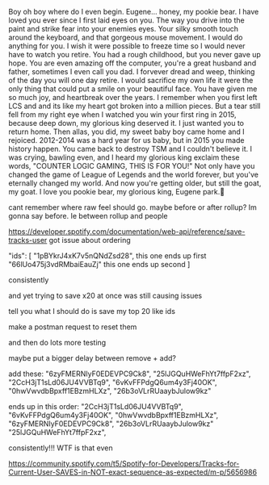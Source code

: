 Boy oh boy where do I even begin. Eugene... honey, my pookie bear. I have loved you ever since I first laid eyes on you. The way you drive into the paint and strike fear into your enemies eyes. Your silky smooth touch around the keyboard, and that gorgeous mouse movement. I would do anything for you. I wish it were possible to freeze time so I would never have to watch you retire. You had a rough childhood, but you never gave up hope. You are even amazing off the computer, you're a great husband and father, sometimes I even call you dad. I forvever dread and weep, thinking of the day you will one day retire. I would sacrifice my own life it were the only thing that could put a smile on your beautiful face. You have given me so much joy, and heartbreak over the years. I remember when you first left LCS and and its like my heart got broken into a million pieces. But a tear still fell from my right eye when I watched you win your first ring in 2015, because deep down, my glorious king deserved it. I just wanted you to return home. Then allas, you did, my sweet baby boy came home and I rejoiced. 2012-2014 was a hard year for us baby, but in 2015 you made history happen. You came back to destroy TSM and I couldn't believe it. I was crying, bawling even, and I heard my glorious king exclaim these words, "COUNTER LOGIC GAMING, THIS IS FOR YOU!" Not only have you changed the game of League of Legends and the world forever, but you've eternally changed my world. And now you're getting older, but still the goat, my goat. I love you pookie bear, my glorious king, Eugene park.🫶

cant remember where raw feel should go. maybe before or after rollup? Im gonna say before.
Ie between rollup and people

https://developer.spotify.com/documentation/web-api/reference/save-tracks-user
got issue about ordering

"ids": [
    "1pBYkrJ4xK7v5nQNdZsd28", this one ends up first
    "66lUo475j3vdRMbaiEauZj" this one ends up second
]

consistently

and yet trying to save x20 at once was still causing issues

tell you what I should do is save my top 20 like ids

make a postman request to reset them

and then do lots more testing

maybe put a bigger delay between remove + add?


add these:
"6zyFMERNIyF0EDEVPC9Ck8",
"25lJGQuHWeFhYt7ffpF2xz",
"2CcH3jT1sLd06JU4VVBTq9",
"6vKvFFPdgQ6um4y3Fj40OK",
"0hwVwvdbBpxff1EBzmHLXz",
"26b3oVLrRUaaybJulow9kz"

ends up in this order:
"2CcH3jT1sLd06JU4VVBTq9",
"6vKvFFPdgQ6um4y3Fj40OK",
"0hwVwvdbBpxff1EBzmHLXz",
"6zyFMERNIyF0EDEVPC9Ck8",
"26b3oVLrRUaaybJulow9kz"
"25lJGQuHWeFhYt7ffpF2xz",

consistently!!! WTF is that even

https://community.spotify.com/t5/Spotify-for-Developers/Tracks-for-Current-User-SAVES-in-NOT-exact-sequence-as-expected/m-p/5656986